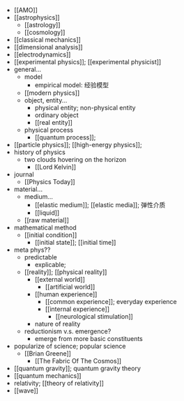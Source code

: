 - [[AMO]]
- [[astrophysics]]
    - [[astrology]]
    - [[cosmology]]
- [[classical mechanics]]
- [[dimensional analysis]]
- [[electrodynamics]]
- [[experimental physics]]; [[experimental physicist]]
- general...
    - model
        - empirical model: 经验模型
    - [[modern physics]]
    - object, entity...
        - physical entity; non-physical entity
        - ordinary object
        - [[real entity]]
    - physical process
        - [[quantum process]];
- [[particle physics]]; [[high-energy physics]];
- history of physics
    - two clouds hovering on the horizon
        - [[Lord Kelvin]]
- journal
    - [[Physics Today]]
- material...
    - medium...
        - [[elastic medium]]; [[elastic media]]; 弹性介质
        - [[liquid]]
    - [[raw material]]
- mathematical method
    - [[initial condition]]
        - [[initial state]]; [[initial time]]
- meta phys??
    - predictable
        - explicable;
    - [[reality]]; [[physical reality]]
        - [[external world]]
            - [[artificial world]]
        - [[human experience]]
            - [[common experience]]; everyday experience
            - [[internal experience]]
                - [[neurological stimulation]]
        - nature of reality
    - reductionism v.s. emergence?
        - emerge from more basic constituents
- popularize of science; popular science
    - [[Brian Greene]]
        - [[The Fabric Of The Cosmos]]
- [[quantum gravity]]; quantum gravity theory
- [[quantum mechanics]]
- relativity; [[theory of relativity]]
- [[wave]]
